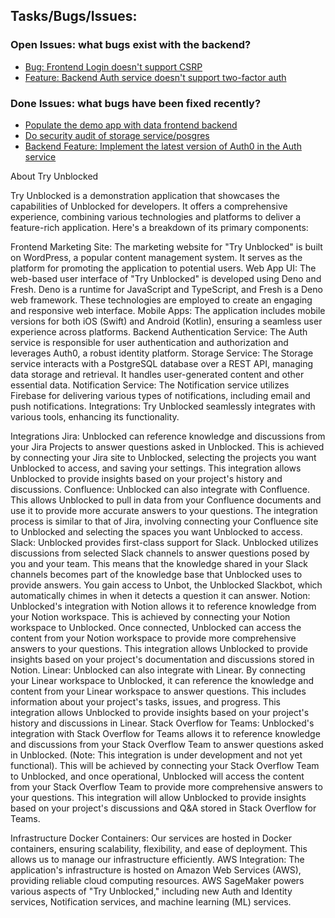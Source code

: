 ## Tasks/Bugs/Issues:
 
### Open Issues:  what bugs exist with the backend?
- [Bug: Frontend Login doesn't support CSRP](https://tryunblocked.atlassian.net/browse/TU-16)
- [Feature: Backend Auth service doesn't support two-factor auth](https://tryunblocked.atlassian.net/browse/TU-15)

### Done Issues: what bugs have been fixed recently?
- [Populate the demo app with data frontend backend](https://tryunblocked.atlassian.net/browse/TU-13)
- [Do security audit of storage service/posgres](https://tryunblocked.atlassian.net/browse/TU-12)
- [Backend Feature: Implement the latest version of Auth0 in the Auth service](https://tryunblocked.atlassian.net/browse/TU-8)

About Try Unblocked

Try Unblocked is a demonstration application that showcases the capabilities of Unblocked for developers. It offers a comprehensive experience, combining various technologies and platforms to deliver a feature-rich application. Here's a breakdown of its primary components:

Frontend
Marketing Site: The marketing website for "Try Unblocked" is built on WordPress, a popular content management system. It serves as the platform for promoting the application to potential users.
Web App UI: The web-based user interface of "Try Unblocked" is developed using Deno and Fresh. Deno is a runtime for JavaScript and TypeScript, and Fresh is a Deno web framework. These technologies are employed to create an engaging and responsive web interface.
Mobile Apps: The application includes mobile versions for both iOS (Swift) and Android (Kotlin), ensuring a seamless user experience across platforms.
Backend
Authentication Service: The Auth service is responsible for user authentication and authorization and leverages Auth0, a robust identity platform.
Storage Service: The Storage service interacts with a PostgreSQL database over a REST API, managing data storage and retrieval. It handles user-generated content and other essential data.
Notification Service: The Notification service utilizes Firebase for delivering various types of notifications, including email and push notifications.
Integrations: Try Unblocked seamlessly integrates with various tools, enhancing its functionality.

Integrations
Jira: Unblocked can reference knowledge and discussions from your Jira Projects to answer questions asked in Unblocked. This is achieved by connecting your Jira site to Unblocked, selecting the projects you want Unblocked to access, and saving your settings. This integration allows Unblocked to provide insights based on your project's history and discussions.
Confluence: Unblocked can also integrate with Confluence. This allows Unblocked to pull in data from your Confluence documents and use it to provide more accurate answers to your questions. The integration process is similar to that of Jira, involving connecting your Confluence site to Unblocked and selecting the spaces you want Unblocked to access.
Slack: Unblocked provides first-class support for Slack. Unblocked utilizes discussions from selected Slack channels to answer questions posed by you and your team. This means that the knowledge shared in your Slack channels becomes part of the knowledge base that Unblocked uses to provide answers. You gain access to Unbot, the Unblocked Slackbot, which automatically chimes in when it detects a question it can answer.
Notion: Unblocked's integration with Notion allows it to reference knowledge from your Notion workspace. This is achieved by connecting your Notion workspace to Unblocked. Once connected, Unblocked can access the content from your Notion workspace to provide more comprehensive answers to your questions. This integration allows Unblocked to provide insights based on your project's documentation and discussions stored in Notion.
Linear: Unblocked can also integrate with Linear. By connecting your Linear workspace to Unblocked, it can reference the knowledge and content from your Linear workspace to answer questions. This includes information about your project's tasks, issues, and progress. This integration allows Unblocked to provide insights based on your project's history and discussions in Linear.
Stack Overflow for Teams: Unblocked's integration with Stack Overflow for Teams allows it to reference knowledge and discussions from your Stack Overflow Team to answer questions asked in Unblocked. (Note: This integration is under development and not yet functional). This will be achieved by connecting your Stack Overflow Team to Unblocked, and once operational, Unblocked will access the content from your Stack Overflow Team to provide more comprehensive answers to your questions. This integration will allow Unblocked to provide insights based on your project's discussions and Q&A stored in Stack Overflow for Teams.

Infrastructure
Docker Containers: Our services are hosted in Docker containers, ensuring scalability, flexibility, and ease of deployment. This allows us to manage our infrastructure efficiently.
AWS Integration: The application's infrastructure is hosted on Amazon Web Services (AWS), providing reliable cloud computing resources. AWS SageMaker powers various aspects of "Try Unblocked," including new Auth and Identity services, Notification services, and machine learning (ML) services.
